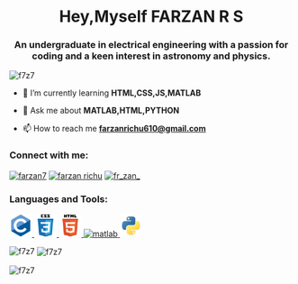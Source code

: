 <h1 align="center">Hey,Myself FARZAN R S</h1>
<h3 align="center">An undergraduate in electrical engineering with a passion for coding and a keen interest in astronomy and physics.</h3>

<p align="left"> <img src="https://komarev.com/ghpvc/?username=f7z7&label=Profile%20views&color=0e75b6&style=flat" alt="f7z7" /> </p>

- 🌱 I’m currently learning **HTML,CSS,JS,MATLAB**

- 💬 Ask me about **MATLAB,HTML,PYTHON**

- 📫 How to reach me **farzanrichu610@gmail.com**

<h3 align="left">Connect with me:</h3>
<p align="left">
<a href="https://linkedin.com/in/farzan7" target="blank"><img align="center" src="https://raw.githubusercontent.com/rahuldkjain/github-profile-readme-generator/master/src/images/icons/Social/linked-in-alt.svg" alt="farzan7" height="30" width="40" /></a>
<a href="https://fb.com/farzan richu" target="blank"><img align="center" src="https://raw.githubusercontent.com/rahuldkjain/github-profile-readme-generator/master/src/images/icons/Social/facebook.svg" alt="farzan richu" height="30" width="40" /></a>
<a href="https://instagram.com/fr_zan_" target="blank"><img align="center" src="https://raw.githubusercontent.com/rahuldkjain/github-profile-readme-generator/master/src/images/icons/Social/instagram.svg" alt="fr_zan_" height="30" width="40" /></a>
</p>

<h3 align="left">Languages and Tools:</h3>
<p align="left"> <a href="https://www.cprogramming.com/" target="_blank" rel="noreferrer"> <img src="https://raw.githubusercontent.com/devicons/devicon/master/icons/c/c-original.svg" alt="c" width="40" height="40"/> </a> <a href="https://www.w3schools.com/css/" target="_blank" rel="noreferrer"> <img src="https://raw.githubusercontent.com/devicons/devicon/master/icons/css3/css3-original-wordmark.svg" alt="css3" width="40" height="40"/> </a> <a href="https://www.w3.org/html/" target="_blank" rel="noreferrer"> <img src="https://raw.githubusercontent.com/devicons/devicon/master/icons/html5/html5-original-wordmark.svg" alt="html5" width="40" height="40"/> </a> <a href="https://www.mathworks.com/" target="_blank" rel="noreferrer"> <img src="https://upload.wikimedia.org/wikipedia/commons/2/21/Matlab_Logo.png" alt="matlab" width="40" height="40"/> </a> <a href="https://www.python.org" target="_blank" rel="noreferrer"> <img src="https://raw.githubusercontent.com/devicons/devicon/master/icons/python/python-original.svg" alt="python" width="40" height="40"/> </a> </p>

<p><img align="left" src="https://github-readme-stats.vercel.app/api/top-langs?username=f7z7&show_icons=true&locale=en&layout=compact" alt="f7z7" /></p>

<p>&nbsp;<img align="center" src="https://github-readme-stats.vercel.app/api?username=f7z7&show_icons=true&locale=en" alt="f7z7" /></p>

<p><img align="center" src="https://github-readme-streak-stats.herokuapp.com/?user=f7z7&" alt="f7z7" /></p>
